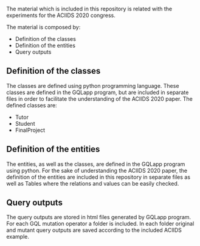 The material which is included in this repository is related with the experiments for the ACIIDS 2020 congress.

The material is composed by:

- Definition of the classes
- Definition of the entities
- Query outputs 

## Definition of the classes 
The classes are defined using python programming language. These classes are defined in the GQLapp program, but are included in separate files in order to facilitate the understanding of the ACIIDS 2020 paper. The defined classes are:
- Tutor
- Student
- FinalProject

## Definition of the entities 
The entities, as well as the classes, are defined in the GQLapp program using python. For the sake of understanding the ACIIDS 2020 paper, the definition of the entities are included in this repository in separate files as well as Tables where the relations and values can be easily checked.

## Query outputs 
The query outputs are stored in html files generated by GQLapp program. For each GQL mutation operator a folder is included. In each folder original and mutant query outputs are saved according to the included ACIIDS example.
